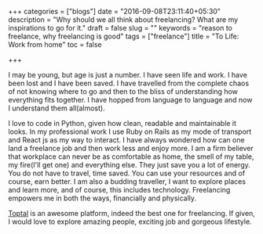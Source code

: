 +++
categories = ["blogs"]
date = "2016-09-08T23:11:40+05:30"
description = "Why should we all think about freelancing? What are my inspirations to go for it."
draft = false
slug = ""
keywords = "reason to freelance, why freelancing is good"
tags = ["freelance"]
title = "To Life: Work from home"
toc = false

+++

I may be young, but age is just a number. I have seen life and work. I have been lost and I have been saved. I have travelled from the complete chaos of not knowing where to go and then to the bliss of understanding how everything fits together. I have hopped from language to language and now I understand them all(almost).

I love to code in Python, given how clean, readable and maintainable it looks. In my professional work I use Ruby on Rails as my mode of transport and React js as my way to interact. I have always wondered how can one land a freelance job and then work less and enjoy more. I am a firm believer that workplace can never be as comfortable as home, the smell of my table, my fire(I'll get one) and everything else. They just save you a lot of energy. You do not have to travel, time saved. You can use your resources and of course, earn better. I am also a budding traveller, I want to explore places and learn more, and of course, this includes technology. Freelancing empowers me in both the ways, financially and physically.

[Toptal](https://www.toptal.com/web) is an awesome platform, indeed the best one for freelancing. If given, I would love to explore amazing people, exciting job and gorgeous lifestyle.
